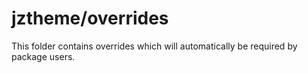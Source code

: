 # jztheme/overrides

This folder contains overrides which will automatically be required by package users.
